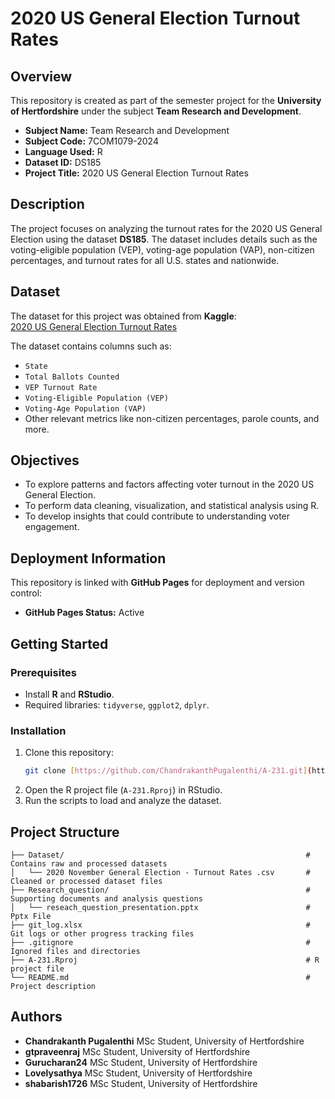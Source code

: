 # 2020 US General Election Turnout Rates

## Overview

This repository is created as part of the semester project for the **University of Hertfordshire** under the subject **Team Research and Development**.

- **Subject Name:** Team Research and Development  
- **Subject Code:** 7COM1079-2024  
- **Language Used:** R  
- **Dataset ID:** DS185  
- **Project Title:** 2020 US General Election Turnout Rates  

## Description

The project focuses on analyzing the turnout rates for the 2020 US General Election using the dataset **DS185**. The dataset includes details such as the voting-eligible population (VEP), voting-age population (VAP), non-citizen percentages, and turnout rates for all U.S. states and nationwide.

## Dataset

The dataset for this project was obtained from **Kaggle**:  
[2020 US General Election Turnout Rates](https://www.kaggle.com/datasets/imoore/2020-us-general-election-turnout-rates)

The dataset contains columns such as:  
- `State`  
- `Total Ballots Counted`  
- `VEP Turnout Rate`  
- `Voting-Eligible Population (VEP)`  
- `Voting-Age Population (VAP)`  
- Other relevant metrics like non-citizen percentages, parole counts, and more.

## Objectives

- To explore patterns and factors affecting voter turnout in the 2020 US General Election.  
- To perform data cleaning, visualization, and statistical analysis using R.  
- To develop insights that could contribute to understanding voter engagement.

## Deployment Information

This repository is linked with **GitHub Pages** for deployment and version control:   
- **GitHub Pages Status:** Active

## Getting Started

### Prerequisites
- Install **R** and **RStudio**.
- Required libraries: `tidyverse`, `ggplot2`, `dplyr`.

### Installation
1. Clone this repository:  
   ```bash
   git clone [https://github.com/ChandrakanthPugalenthi/A-231.git](https://www.kaggle.com/datasets/imoore/2020-us-general-election-turnout-rates)
   ```
2. Open the R project file (`A-231.Rproj`) in RStudio.
3. Run the scripts to load and analyze the dataset.

## Project Structure

```
├── Dataset/                                                      # Contains raw and processed datasets
│   └── 2020 November General Election - Turnout Rates .csv       # Cleaned or processed dataset files
├── Research_question/                                            # Supporting documents and analysis questions
│   └── reseach_question_presentation.pptx                        # Pptx File
├── git_log.xlsx                                                  # Git logs or other progress tracking files 
├── .gitignore                                                    # Ignored files and directories
├── A-231.Rproj                                                   # R project file
└── README.md                                                     # Project description

```

## Authors

- **Chandrakanth Pugalenthi**
  MSc Student, University of Hertfordshire  
- **gtpraveenraj**
  MSc Student, University of Hertfordshire 
- **Gurucharan24**
  MSc Student, University of Hertfordshire 
- **Lovelysathya**
  MSc Student, University of Hertfordshire 
- **shabarish1726**
  MSc Student, University of Hertfordshire 
